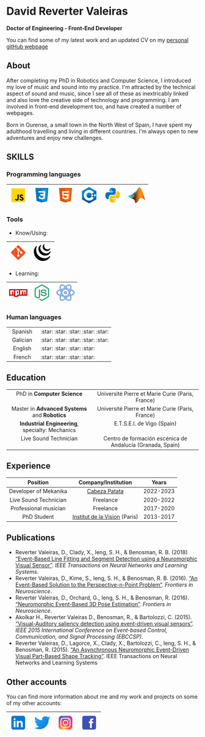 # David Reverter Valeiras
**Doctor of Engineering - Front-End Developer**

You can find some of my latest work and an updated CV on my [personal gitHub webpage](https://valeiras.github.io/)

## About
After completing my PhD in Robotics and Computer Science, I introduced my love of music and sound into my practice. I'm attracted by the technical aspect of sound and music, since I see all of these as inextricably linked and also love the creative side of technology and programming. I am involved in front-end development too, and have created a number of webpages.

Born in Ourense, a small town in the North West of Spain, I have spent my adulthood travelling and living in different countries. I'm always open to new adventures and enjoy new challenges.

## SKILLS
### Programming languages

|<img src="icons\icons8-javascript-48.png">|<img src="icons\icons8-css-48.png">|<img src="icons\icons8-html-5-48.png">|<img src="icons\icons8-c++-48.png">|<img src="icons\icons8-python-48.png">|<img src="icons\icons8-matlab-48.png">|
|---|---|---|---|---|---|


### Tools

- Know/Using:

|<img src="icons\icons8-git-48.png">|<img src="icons\icons8-jquery-50.png">|
|---|---|

- Learning:

|<img src="icons\icons8-npm-48.png">|<img src="icons\icons8-node-js-48.png">|<img src="icons\icons8-react-48.png">|
|---|---|---|
  

### Human languages

<table>
  <tbody>
    <tr valign="top">
      <td width="30%" align="center">
        Spanish
      </td>
      <td width="70%" align="left">
        :star: :star: :star: :star: :star: 
      </td>
   </tr>
   <tr valign="top">
      <td width="30%" align="center">
        Galician
      </td>
      <td width="70%" align="left">
        :star: :star: :star: :star: :star: 
      </td>
   </tr>
  <tr valign="top">
      <td width="30%" align="center">
        English
      </td>
      <td width="70%" align="left">
        :star: :star: :star: :star: 
      </td>
   </tr>
        <tr valign="top">
      <td width="30%" align="center">
        French
      </td>
      <td width="70%" align="left">
        :star: :star: :star: :star: 
      </td>
   </tr>
  </tbody>
</table>

## Education

<table>
  <tbody>
    <tr valign="top">
      <td align="center">
        PhD in <b>Computer Science</b>
      </td>
      <td align="center">
        Université Pierre et Marie Curie (Paris, France) 
      </td>
   </tr>
   <tr valign="top">
      <td align="center">
        Master in <b>Advanced Systems</b> and <b>Robotics</b>
      </td>
      <td align="center">
        Université Pierre et Marie Curie (Paris, France)
      </td>
   </tr>
  <tr valign="top">
      <td align="center">
        <b>Industrial Engineering</b>, specialty: Mechanics
      </td>
      <td align="center">
        E.T.S.E.I. de Vigo (Spain) 
      </td>
   </tr>
   <tr valign="top">
      <td align="center">
        Live Sound Technician
      </td>
      <td align="center">
        Centro de formación escénica de Andalucía (Granada, Spain) 
      </td>
   </tr>
  </tbody>
</table>

## Experience

|Position|Company/Institution|Years|
|:-----:|:-----:|:-----:|
|Developer of Mekanika|[Cabeza Patata](https://cabezapatata.com/)|2022-2023|
|Live Sound Technician|Freelance|2020-2022|
|Professional musician|Freelance|2017-2020|
|PhD Student|[Institut de la Vision](https://www.institut-vision.org/en/) (Paris)|2013-2017|

## Publications

- Reverter Valeiras, D., Clady, X., Ieng, S. H., & Benosman, R. B. (2018) [“Event-Based Line Fitting and Segment Detection using a Neuromorphic Visual Sensor”](https://ieeexplore.ieee.org/abstract/document/8463622). *IEEE Transactions on Neural Networks and Learning Systems.*
- Reverter Valeiras, D., Kime, S., Ieng, S. H., & Benosman, R. B. (2016). [“An Event-Based Solution to the Perspective-n-Point Problem”](https://www.frontiersin.org/articles/10.3389/fnins.2016.00208/full). *Frontiers in Neuroscience*.
- Reverter Valeiras, D., Orchard, G., Ieng, S. H., & Benosman, R. (2016). [“Neuromorphic Event-Based 3D Pose Estimation”](https://www.frontiersin.org/articles/10.3389/fnins.2015.00522/full). *Frontiers in Neuroscience*.
- Akolkar H., Reverter Valeiras D., Benosman, R., & Bartolozzi, C. (2015). [“Visual-Auditory saliency detection using event-driven visual sensors”](https://ieeexplore.ieee.org/abstract/document/7300674). *IEEE 2015 International Conference on Event-based Control, Communication, and Signal Processing (EBCCSP)*.
- Reverter Valeiras, D., Lagorce, X., Clady, X., Bartolozzi, C., Ieng, S. H., & Benosman, R. (2015). [“An Asynchronous Neuromorphic Event-Driven Visual Part-Based Shape Tracking”](https://ieeexplore.ieee.org/abstract/document/7063246). IEEE Transactions on Neural Networks and Learning Systems

## Other accounts
You can find more information about me and my work and projects on some of my other accounts:

|[<img src="icons\icons8-linkedin-48.png">](https://www.linkedin.com/in/david-reverter-valeiras-b8772440/)|[<img src="icons\icons8-twitter-48.png">](https://twitter.com/Valeiras)|[<img src="icons\icons8-instagram-48.png">](https://www.instagram.com/drvaleiras/)|[<img src="icons\icons8-facebook-48.png">](https://www.facebook.com/errepuntovaleiras)|
|---|---|---|---|
